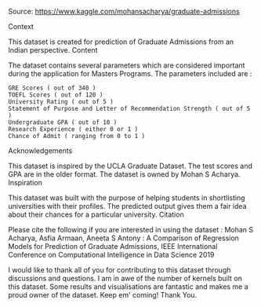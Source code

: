 Source: https://www.kaggle.com/mohansacharya/graduate-admissions

Context

This dataset is created for prediction of Graduate Admissions from an Indian perspective.
Content

The dataset contains several parameters which are considered important during the application for Masters Programs.
The parameters included are :

    GRE Scores ( out of 340 )
    TOEFL Scores ( out of 120 )
    University Rating ( out of 5 )
    Statement of Purpose and Letter of Recommendation Strength ( out of 5 )
    Undergraduate GPA ( out of 10 )
    Research Experience ( either 0 or 1 )
    Chance of Admit ( ranging from 0 to 1 )

Acknowledgements

This dataset is inspired by the UCLA Graduate Dataset. The test scores and GPA are in the older format.
The dataset is owned by Mohan S Acharya.
Inspiration

This dataset was built with the purpose of helping students in shortlisting universities with their profiles. The predicted output gives them a fair idea about their chances for a particular university.
Citation

Please cite the following if you are interested in using the dataset :
Mohan S Acharya, Asfia Armaan, Aneeta S Antony : A Comparison of Regression Models for Prediction of Graduate Admissions, IEEE International Conference on Computational Intelligence in Data Science 2019

I would like to thank all of you for contributing to this dataset through discussions and questions. I am in awe of the number of kernels built on this dataset. Some results and visualisations are fantastic and makes me a proud owner of the dataset. Keep em' coming! Thank You. 
